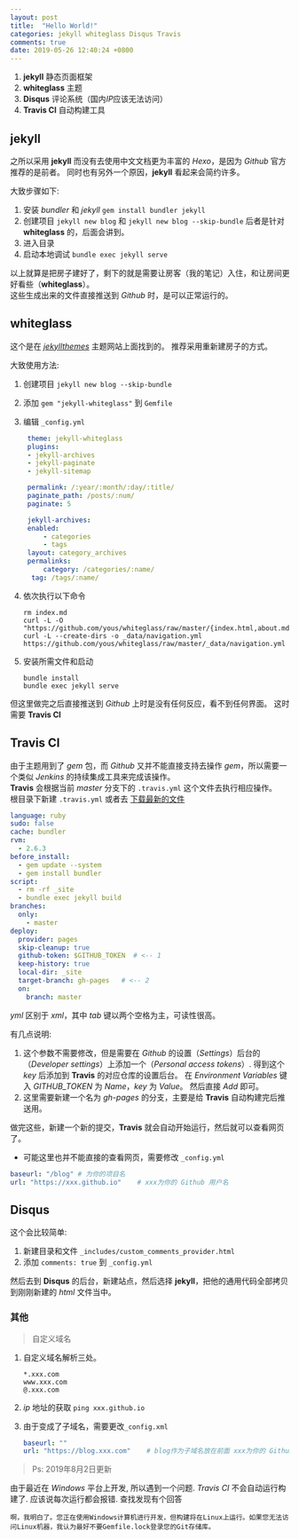 ```yaml
---
layout: post
title:  "Hello World!"
categories: jekyll whiteglass Disqus Travis
comments: true
date: 2019-05-26 12:40:24 +0800
---
```


1. **jekyll** 静态页面框架
2. **whiteglass** 主题
3. **Disqus** 评论系统（国内*IP*应该无法访问）
4. **Travis CI** 自动构建工具

## jekyll

之所以采用 **jekyll** 而没有去使用中文文档更为丰富的 *Hexo*，是因为 *Github* 官方推荐的是前者。 同时也有另外一个原因，**jekyll** 看起来会简约许多。

大致步骤如下:

1. 安装 *bundler* 和 *jekyll*
    `gem install bundler jekyll`
2. 创建项目
   `jekyll new blog` 和 `jekyll new blog --skip-bundle`
   后者是针对 **whiteglass** 的，后面会讲到。
3. 进入目录
4. 启动本地调试
   `bundle exec jekyll serve`

以上就算是把房子建好了，剩下的就是需要让房客（我的笔记）入住，和让房间更好看些（**whiteglass**）。  
这些生成出来的文件直接推送到 *Github* 时，是可以正常运行的。

## whiteglass

这个是在 [*jekyllthemes*][jekyllthemes] 主题网站上面找到的。
推荐采用重新建房子的方式。

大致使用方法:

1. 创建项目 `jekyll new blog --skip-bundle`
2. 添加 `gem "jekyll-whiteglass"` 到 `Gemfile`
3. 编辑 `_config.yml`

    ```yml
     theme: jekyll-whiteglass
     plugins:
     - jekyll-archives
     - jekyll-paginate
     - jekyll-sitemap

     permalink: /:year/:month/:day/:title/
     paginate_path: /posts/:num/
     paginate: 5

     jekyll-archives:
     enabled:
         - categories
         - tags
     layout: category_archives
     permalinks:
         category: /categories/:name/
      tag: /tags/:name/
    ```

4. 依次执行以下命令

    ```shell
    rm index.md
    curl -L -O "https://github.com/yous/whiteglass/raw/master/{index.html,about.md,archives.md,feed.xml}"
    curl -L --create-dirs -o _data/navigation.yml https://github.com/yous/whiteglass/raw/master/_data/navigation.yml
    ```

5. 安装所需文件和启动

    ```shell
    bundle install
    bundle exec jekyll serve
    ```

但这里做完之后直接推送到 *Github* 上时是没有任何反应，看不到任何界面。
这时需要 **Travis CI**

## Travis CI

由于主题用到了 *gem* 包，而 *Github* 又并不能直接支持去操作 *gem*，所以需要一个类似 *Jenkins* 的持续集成工具来完成该操作。  
**Travis** 会根据当前 *master* 分支下的 `.travis.yml` 这个文件去执行相应操作。  
根目录下新建 `.travis.yml` 或者去 [下载最新的文件][new_yml]  

```yml
language: ruby
sudo: false
cache: bundler
rvm:
  - 2.6.3
before_install:
  - gem update --system
  - gem install bundler
script:
  - rm -rf _site
  - bundle exec jekyll build
branches:
  only:
    - master
deploy:
  provider: pages
  skip-cleanup: true
  github-token: $GITHUB_TOKEN  # <-- 1
  keep-history: true
  local-dir: _site
  target-branch: gh-pages   # <-- 2
  on:
    branch: master
```

*yml* 区别于 *xml*，其中 *tab* 键以两个空格为主，可读性很高。

有几点说明:

   1. 这个参数不需要修改，但是需要在 *Github* 的设置（*Settings*）后台的（*Developer settings*）上添加一个（*Personal access tokens*）. 得到这个 *key* 后添加到 **Travis** 的对应仓库的设置后台。 在 *Environment Variables* 键入 *GITHUB_TOKEN* 为 *Name*，*key* 为 *Value*。 然后直接 *Add* 即可。
   2. 这里需要新建一个名为 *gh-pages* 的分支，主要是给 **Travis** 自动构建完后推送用。

做完这些，新建一个新的提交，**Travis** 就会自动开始运行，然后就可以查看网页了。

* 可能这里也并不能直接的查看网页，需要修改 `_config.yml`

```yml
baseurl: "/blog" # 为你的项目名
url: "https://xxx.github.io"    # xxx为你的 Github 用户名
```

## Disqus

这个会比较简单:

   1. 新建目录和文件 `_includes/custom_comments_provider.html`
   2. 添加 `comments: true` 到 `_config.yml`

然后去到 **Disqus** 的后台，新建站点，然后选择 **jekyll**，把他的通用代码全部拷贝到刚刚新建的 *html* 文件当中。

### 其他

> 自定义域名

1. 自定义域名解析三处。

   ```text
   *.xxx.com
   www.xxx.com
   @.xxx.com
   ```

2. *ip* 地址的获取 `ping xxx.github.io`
3. 由于变成了子域名，需要更改`_config.xml`

    ```yml
    baseurl: ""
    url: "https://blog.xxx.com"    # blog作为子域名放在前面 xxx为你的 Github 用户名
    ```

>Ps: 2019年8月2日更新

由于最近在 *Windows* 平台上开发, 所以遇到一个问题.
*Travis CI* 不会自动运行构建了. 应该说每次运行都会报错.
查找发现有个回答

`啊，我明白了。您正在使用Windows计算机进行开发，但构建将在Linux上运行。如果您无法访问Linux机器，我认为最好不要Gemfile.lock登录您的Git存储库。`

[jekyllthemes]:https://jekyllthemes.dev/
[new_yml]:https://github.com/yous/whiteglass/blob/master/.travis.yml
